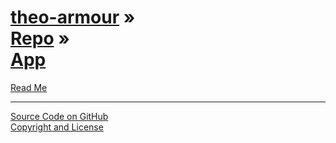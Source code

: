 [theo-armour](../../index.html ) &raquo;<br>[Repo]( ../index.html ) &raquo;<br>[App]( ./index.html )
================================================================================================

<p id=rm >
	<a href=JavaScript:displayPage("readme.md",rm); >Read Me</a>
</p>

<!--

<p id=abc >
	<a href=JavaScript:displayPage("../test-folder-abc/readme.md",abc); >test-folder-abc Read Me</a>
</p>

<p id=def >
	<a href=JavaScript:displayPage("../test-folder-def/readme.md",def); >test-folder-def Read Me</a>
</p>

-->

****

[Source Code on GitHub]( https://github.com/theo-armour/theo-armour.github.io )  
[Copyright and License]( http://theo-armour.github.io/home/r3/index.html#../../copyright-notice-and-license.md )